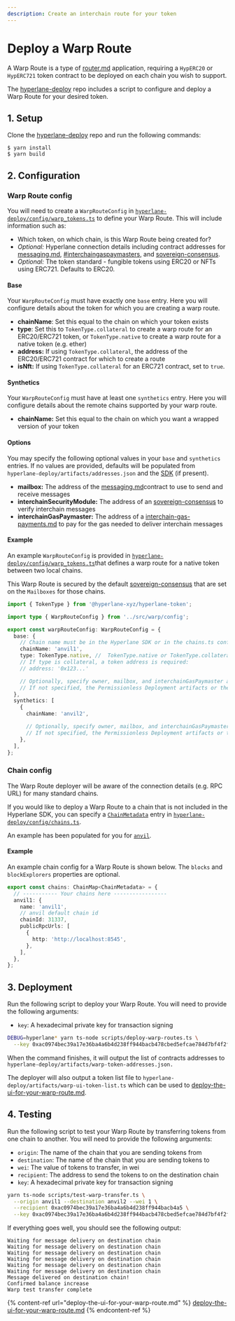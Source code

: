 ```yaml
---
description: Create an interchain route for your token
---
```


# Deploy a Warp Route

A Warp Route is a type of [router.md](../../sdks/building-applications/writing-contracts/router.md "mention") application, requiring a `HypERC20` or `HypERC721` token contract to be deployed on each chain you wish to support.

The [hyperlane-deploy](https://github.com/hyperlane-xyz/hyperlane-deploy) repo includes a script to configure and deploy a Warp Route for your desired token.

## 1. Setup

Clone the [hyperlane-deploy](https://github.com/hyperlane-xyz/hyperlane-deploy) repo and run the following commands:

```
$ yarn install
$ yarn build
```

## 2. Configuration

### Warp Route config

You will need to create a `WarpRouteConfig` in [`hyperlane-deploy/config/warp_tokens.ts`](https://github.com/hyperlane-xyz/hyperlane-deploy/blob/main/config/warp\_tokens.ts) to define your Warp Route. This will include information such as:

* Which token, on which chain, is this Warp Route being created for?
* _Optional:_ Hyperlane connection details including contract addresses for [messaging.md](../../protocol/messaging.md "mention"), [#interchaingaspaymasters](../../protocol/interchain-gas-payments.md#interchaingaspaymasters "mention"), and [sovereign-consensus](../../protocol/sovereign-consensus/ "mention").
* _Optional:_ The token standard - fungible tokens using ERC20 or NFTs using ERC721. Defaults to ERC20.

#### Base

Your `WarpRouteConfig` must have exactly one `base` entry. Here you will configure details about the token for which you are creating a warp route.

* **chainName**: Set this equal to the chain on which your token exists
* **type**: Set this to `TokenType.collateral` to create a warp route for an ERC20/ERC721 token, or `TokenType.native` to create a warp route for a native token (e.g. ether)
* **address:** If using `TokenType.collateral`, the address of the ERC20/ERC721 contract for which to create a route
* **isNft:** If using `TokenType.collateral` for an ERC721 contract, set to `true`.

#### Synthetics

Your `WarpRouteConfig` must have at least one `synthetics` entry. Here you will configure details about the remote chains supported by your warp route.

* **chainName:** Set this equal to the chain on which you want a wrapped version of your token

#### Options

You may specify the following optional values in your `base` and `synthetics` entries. If no values are provided, defaults will be populated from `hyperlane-deploy/artifacts/addresses.json` and the [SDK](https://github.com/hyperlane-xyz/hyperlane-monorepo/blob/main/typescript/sdk/src/consts/environments/mainnet.json) (if present).

* **mailbox:** The address of the [messaging.md](../../protocol/messaging.md "mention")contract to use to send and receive messages
* **interchainSecurityModule:** The address of an [sovereign-consensus](../../protocol/sovereign-consensus/ "mention") to verify interchain messages
* **interchainGasPaymaster:** The address of a [interchain-gas-payments.md](../../protocol/interchain-gas-payments.md "mention") to pay for the gas needed to deliver interchain messages

#### Example

An example `WarpRouteConfig` is provided in [`hyperlane-deploy/config/warp_tokens.ts`](https://github.com/hyperlane-xyz/hyperlane-deploy/blob/main/config/warp\_tokens.ts)that defines a warp route for a native token between two local chains.

This Warp Route is secured by the default [sovereign-consensus](../../protocol/sovereign-consensus/ "mention") that are set on the `Mailboxes` for those chains.

```typescript
import { TokenType } from '@hyperlane-xyz/hyperlane-token';

import type { WarpRouteConfig } from '../src/warp/config';

export const warpRouteConfig: WarpRouteConfig = {
  base: {
    // Chain name must be in the Hyperlane SDK or in the chains.ts config
    chainName: 'anvil1',
    type: TokenType.native, //  TokenType.native or TokenType.collateral
    // If type is collateral, a token address is required:
    // address: '0x123...'

    // Optionally, specify owner, mailbox, and interchainGasPaymaster addresses
    // If not specified, the Permissionless Deployment artifacts or the SDK's defaults will be used
  },
  synthetics: [
    {
      chainName: 'anvil2',

      // Optionally, specify owner, mailbox, and interchainGasPaymaster addresses
      // If not specified, the Permissionless Deployment artifacts or the SDK's defaults will be used
    },
  ],
};
```

### Chain config

The Warp Route deployer will be aware of the connection details (e.g. RPC URL) for many standard chains.

If you would like to deploy a Warp Route to a chain that is not included in the Hyperlane SDK, you can specify a [`ChainMetadata`](https://github.com/hyperlane-xyz/hyperlane-monorepo/blob/main/typescript/sdk/src/consts/chainMetadata.ts#L21) entry in [`hyperlane-deploy/config/chains.ts`](https://github.com/hyperlane-xyz/hyperlane-deploy/blob/main/config/chains.ts).

An example has been populated for you for [`anvil`](https://book.getfoundry.sh/anvil/).

#### Example

An example chain config for a Warp Route is shown below. The `blocks` and `blockExplorers` properties are optional.

```typescript
export const chains: ChainMap<ChainMetadata> = {
  // ----------- Your chains here -----------------
  anvil1: {
    name: 'anvil1',
    // anvil default chain id
    chainId: 31337,
    publicRpcUrls: [
      {
        http: 'http://localhost:8545',
      },
    ],
  },
};
```

## 3. Deployment

Run the following script to deploy your Warp Route. You will need to provide the following arguments:

* `key`: A hexadecimal private key for transaction signing

```bash
DEBUG=hyperlane* yarn ts-node scripts/deploy-warp-routes.ts \
  --key 0xac0974bec39a17e36ba4a6b4d238ff944bacb478cbed5efcae784d7bf4f2ff80
```

When the command finishes, it will output the list of contracts addresses to `hyperlane-deploy/artifacts/warp-token-addresses.json.`

The deployer will also output a token list file to `hyperlane-deploy/artifacts/warp-ui-token-list.ts` which can be used to [deploy-the-ui-for-your-warp-route.md](deploy-the-ui-for-your-warp-route.md "mention").

## 4. Testing

Run the following script to test your Warp Route by transferring tokens from one chain to another. You will need to provide the following arguments:

* `origin`: The name of the chain that you are sending tokens from
* `destination`: The name of the chain that you are sending tokens to
* `wei`: The value of tokens to transfer, in wei
* `recipient`: The address to send the tokens to on the destination chain
* `key`: A hexadecimal private key for transaction signing

```bash
yarn ts-node scripts/test-warp-transfer.ts \
  --origin anvil1 --destination anvil2 --wei 1 \
  --recipient 0xac0974bec39a17e36ba4a6b4d238ff944bacb4a5 \
  --key 0xac0974bec39a17e36ba4a6b4d238ff944bacb478cbed5efcae784d7bf4f2ff80
```

If everything goes well, you should see the following output:

```
Waiting for message delivery on destination chain
Waiting for message delivery on destination chain
Waiting for message delivery on destination chain
Waiting for message delivery on destination chain
Waiting for message delivery on destination chain
Waiting for message delivery on destination chain
Message delivered on destination chain!
Confirmed balance increase
Warp test transfer complete
```

{% content-ref url="deploy-the-ui-for-your-warp-route.md" %}
[deploy-the-ui-for-your-warp-route.md](deploy-the-ui-for-your-warp-route.md)
{% endcontent-ref %}
